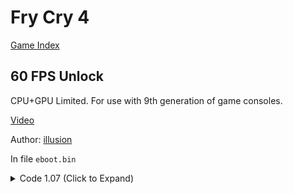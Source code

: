 # Fry Cry 4

[Game Index](README.md#games)

## 60 FPS Unlock

CPU+GPU Limited. For use with 9th generation of game consoles.

[Video](https://media.discordapp.net/attachments/650395105479360514/865565480357068800/0_46.mp4)

Author: [illusion](https://twitter.com/illusion0002)

In file `eboot.bin`

<details>
<summary>Code 1.07 (Click to Expand)</summary>

```
85 F6 74 1C 3B 35 CF 1F C8 02 74 14 89 35 C7 1F C8 02 41 8B BD 00 02 00 00 FF CE

BE 00 00 00 00 41 8B BD 00 02 00 00 EB 0D C7 1F C8 02 41 8B BD 00 02 00 00 FF CE
```

</details>

